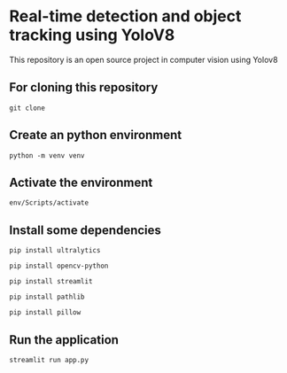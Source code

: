 # Real-time detection and object tracking using YoloV8

This repository is an open source project in computer vision using Yolov8


## For cloning this repository

```git clone ```


## Create an python environment

```python -m venv venv```

## Activate the environment

```env/Scripts/activate```


## Install some dependencies

```pip install ultralytics```

```pip install opencv-python```

```pip install streamlit```

```pip install pathlib```

```pip install pillow```


## Run the application

```streamlit run app.py```
